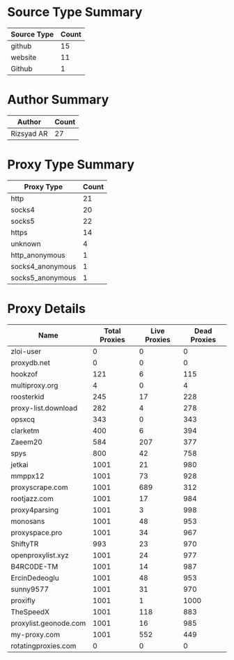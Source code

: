 # Source Type Summary

| Source Type | Count |
|-------------|-------|
| github | 15 |
| website | 11 |
| Github | 1 |


# Author Summary

| Author | Count |
|--------|-------|
| Rizsyad AR | 27 |


# Proxy Type Summary

| Proxy Type | Count |
|------------|-------|
| http | 21 |
| socks4 | 20 |
| socks5 | 22 |
| https | 14 |
| unknown | 4 |
| http_anonymous | 1 |
| socks4_anonymous | 1 |
| socks5_anonymous | 1 |


# Proxy Details

| Name | Total Proxies | Live Proxies | Dead Proxies |
|------|---------------|--------------|---------------|
| zloi-user | 0 | 0 | 0 |
| proxydb.net | 0 | 0 | 0 |
| hookzof | 121 | 6 | 115 |
| multiproxy.org | 4 | 0 | 4 |
| roosterkid | 245 | 17 | 228 |
| proxy-list.download | 282 | 4 | 278 |
| opsxcq | 343 | 0 | 343 |
| clarketm | 400 | 6 | 394 |
| Zaeem20 | 584 | 207 | 377 |
| spys | 800 | 42 | 758 |
| jetkai | 1001 | 21 | 980 |
| mmppx12 | 1001 | 73 | 928 |
| proxyscrape.com | 1001 | 689 | 312 |
| rootjazz.com | 1001 | 17 | 984 |
| proxy4parsing | 1001 | 3 | 998 |
| monosans | 1001 | 48 | 953 |
| proxyspace.pro | 1001 | 34 | 967 |
| ShiftyTR | 993 | 23 | 970 |
| openproxylist.xyz | 1001 | 24 | 977 |
| B4RC0DE-TM | 1001 | 14 | 987 |
| ErcinDedeoglu | 1001 | 48 | 953 |
| sunny9577 | 1001 | 31 | 970 |
| proxifly | 1001 | 1 | 1000 |
| TheSpeedX | 1001 | 118 | 883 |
| proxylist.geonode.com | 1001 | 16 | 985 |
| my-proxy.com | 1001 | 552 | 449 |
| rotatingproxies.com | 0 | 0 | 0 |
